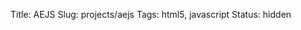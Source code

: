 Title: AEJS
Slug: projects/aejs
Tags: html5, javascript
Status: hidden

<div id="cp-repo"></div>

<script src="/static/js/repo.js"></script>
<script>
    $(function() {
        $('#cp-repo').repo({
            user: 'mwcz',
            name: 'AEJS'
        });
    });
</script>
